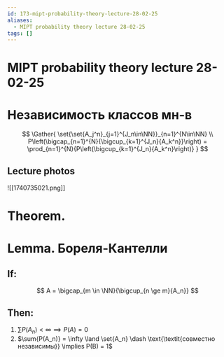 ```yaml
---
id: 173-mipt-probability-theory-lecture-28-02-25
aliases:
  - MIPT probability theory lecture 28-02-25
tags: []
---
```


# MIPT probability theory lecture 28-02-25

# Независимость классов мн-в

$$
\Gather{
\set{\set{A_j^n}_{j=1}^{J_n\in\NN}}_{n=1}^{N\in\NN} \\
P\left(\bigcap_{n=1}^{N}{\bigcup_{k=1}^{J_n}{A_k^n}}\right) =
\prod_{n=1}^{N}{P\left(\bigcup_{k=1}^{J_n}{A_k^n}\right)}
}
$$

## Lecture photos

![[1740735021.png]]

# Theorem.

# Lemma. Бореля-Кантелли

## If:

$$
A = \bigcap_{m \in \NN}{\bigcup_{n \ge m}{A_n}}
$$

## Then:

1. $\sum{P(A_n)} < \infty \implies P(A) = 0$
2. $\sum{P(A_n)} = \infty \land \set{A_n} \dash \text{\textit{совместно независимы}} \implies P(B) = 1$
